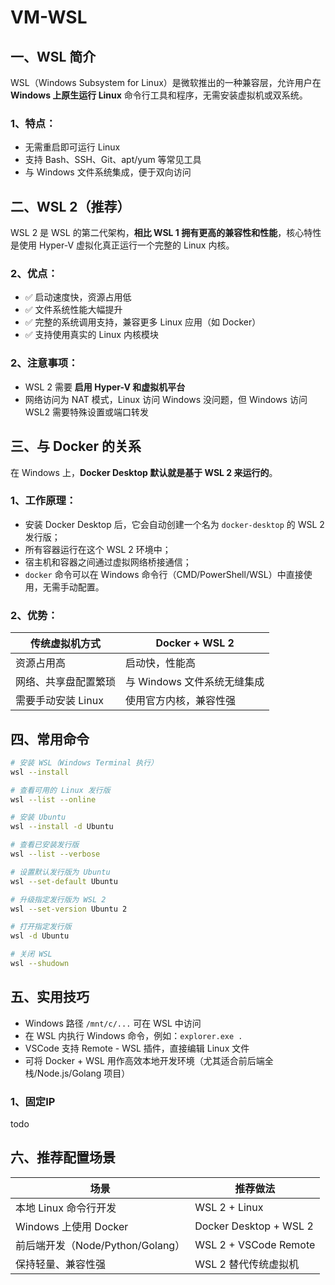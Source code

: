 # VM-WSL

## 一、WSL 简介

WSL（Windows Subsystem for Linux）是微软推出的一种兼容层，允许用户在 **Windows 上原生运行 Linux** 命令行工具和程序，无需安装虚拟机或双系统。

### 1、特点：

* 无需重启即可运行 Linux
* 支持 Bash、SSH、Git、apt/yum 等常见工具
* 与 Windows 文件系统集成，便于双向访问

## 二、WSL 2（推荐）

WSL 2 是 WSL 的第二代架构，**相比 WSL 1 拥有更高的兼容性和性能**，核心特性是使用 Hyper-V 虚拟化真正运行一个完整的 Linux
内核。

### 2、优点：

* ✅ 启动速度快，资源占用低
* ✅ 文件系统性能大幅提升
* ✅ 完整的系统调用支持，兼容更多 Linux 应用（如 Docker）
* ✅ 支持使用真实的 Linux 内核模块

### 2、注意事项：

* WSL 2 需要 **启用 Hyper-V 和虚拟机平台**
* 网络访问为 NAT 模式，Linux 访问 Windows 没问题，但 Windows 访问 WSL2 需要特殊设置或端口转发

## 三、与 Docker 的关系

在 Windows 上，**Docker Desktop 默认就是基于 WSL 2 来运行的**。

### 1、工作原理：

* 安装 Docker Desktop 后，它会自动创建一个名为 `docker-desktop` 的 WSL 2 发行版；
* 所有容器运行在这个 WSL 2 环境中；
* 宿主机和容器之间通过虚拟网络桥接通信；
* `docker` 命令可以在 Windows 命令行（CMD/PowerShell/WSL）中直接使用，无需手动配置。

### 2、优势：

| 传统虚拟机方式      | Docker + WSL 2     |
|--------------|--------------------|
| 资源占用高        | 启动快，性能高            |
| 网络、共享盘配置繁琐   | 与 Windows 文件系统无缝集成 |
| 需要手动安装 Linux | 使用官方内核，兼容性强        |

## 四、常用命令

```bash
# 安装 WSL（Windows Terminal 执行）
wsl --install

# 查看可用的 Linux 发行版
wsl --list --online

# 安装 Ubuntu
wsl --install -d Ubuntu

# 查看已安装发行版
wsl --list --verbose

# 设置默认发行版为 Ubuntu
wsl --set-default Ubuntu

# 升级指定发行版为 WSL 2
wsl --set-version Ubuntu 2

# 打开指定发行版
wsl -d Ubuntu

# 关闭 WSL
wsl --shudown
```

## 五、实用技巧

* Windows 路径 `/mnt/c/...` 可在 WSL 中访问
* 在 WSL 内执行 Windows 命令，例如：`explorer.exe .`
* VSCode 支持 Remote - WSL 插件，直接编辑 Linux 文件
* 可将 Docker + WSL 用作高效本地开发环境（尤其适合前后端全栈/Node.js/Golang 项目）

### 1、固定IP

todo

## 六、推荐配置场景

| 场景                        | 推荐做法                   |
|---------------------------|------------------------|
| 本地 Linux 命令行开发            | WSL 2  + Linux         |
| Windows 上使用 Docker        | Docker Desktop + WSL 2 |
| 前后端开发（Node/Python/Golang） | WSL 2 + VSCode Remote  |
| 保持轻量、兼容性强                 | WSL 2 替代传统虚拟机          |
